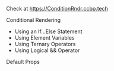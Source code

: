 Check at     https://ConditionRndr.ccbp.tech









Conditional Rendering

- Using an If...Else Statement
- Using Element Variables
- Using Ternary Operators
- Using Logical && Operator

Default Props
